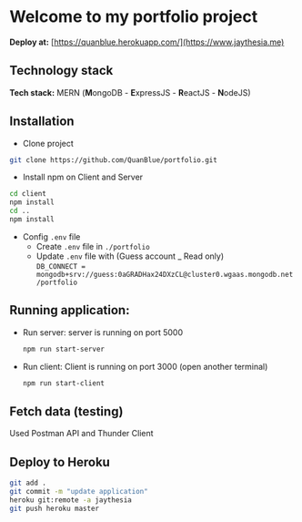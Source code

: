 # Welcome to my portfolio project
**Deploy at:** [https://quanblue.herokuapp.com/](https://www.jaythesia.me)

## Technology stack
**Tech stack:** MERN (**M**ongoDB - **E**xpressJS - **R**eactJS - **N**odeJS)

## Installation  
- Clone project 
```sh
git clone https://github.com/QuanBlue/portfolio.git
```

- Install npm on Client and Server
```sh
cd client
npm install
cd ..
npm install
```

- Config `.env` file
  - Create `.env` file in `./portfolio`
  - Update `.env` file with (Guess account _ Read only)  
  `DB_CONNECT = mongodb+srv://guess:0aGRADHax24DXzCL@cluster0.wgaas.mongodb.net/portfolio`  
  

## Running application:
  - Run server: server is running on port 5000  
    ```sh
    npm run start-server
    ```
  - Run client: Client is running on port 3000 (open another terminal)
    ```sh
    npm run start-client 
    ```

## Fetch data (testing)

Used Postman API and Thunder Client

## Deploy to Heroku
```sh
git add .
git commit -m "update application"
heroku git:remote -a jaythesia
git push heroku master
```




